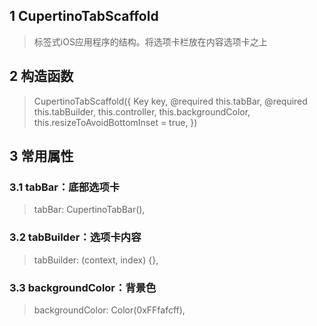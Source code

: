 ## **1 CupertinoTabScaffold**
> 标签式iOS应用程序的结构。将选项卡栏放在内容选项卡之上

## **2 构造函数** 
> CupertinoTabScaffold({
>     Key key,
>     @required this.tabBar,
>     @required this.tabBuilder,
>     this.controller,
>     this.backgroundColor,
>     this.resizeToAvoidBottomInset = true,
> })

## **3 常用属性** 
### **3.1 tabBar：底部选项卡**
>  tabBar: CupertinoTabBar(),

### **3.2 tabBuilder：选项卡内容**
> tabBuilder: (context, index) {},

### **3.3 backgroundColor：背景色**
> backgroundColor: Color(0xFFfafcff),